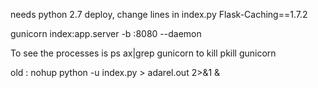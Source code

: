 
needs python 2.7
deploy, change lines in index.py
Flask-Caching==1.7.2


gunicorn index:app.server -b :8080 --daemon


To see the processes is ps ax|grep gunicorn
to kill pkill gunicorn

old : nohup python -u index.py > adarel.out 2>&1 &